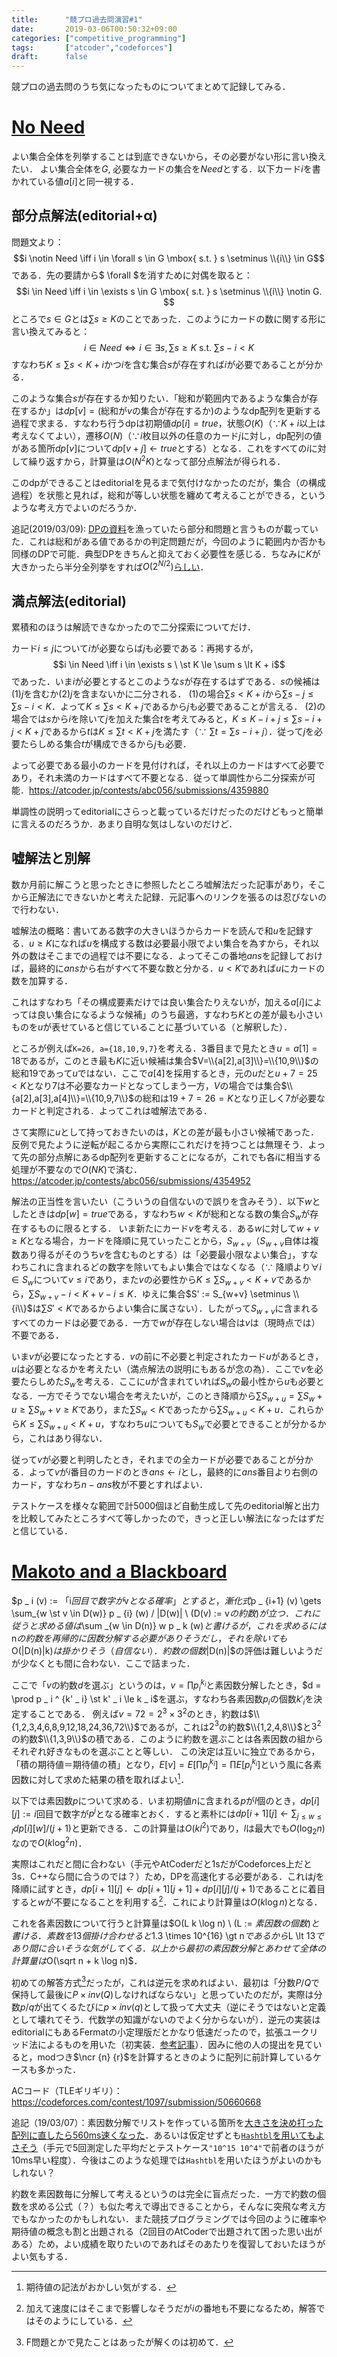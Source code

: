 ```yaml
---
title:      "競プロ過去問演習#1"
date:       2019-03-06T00:50:32+09:00
categories: ["competitive_programming"]
tags:       ["atcoder","codeforces"]
draft:      false
---
```


競プロの過去問のうち気になったものについてまとめて記録してみる．

<!--more-->

# [No Need](https://atcoder.jp/contests/abc056/tasks/arc070_b)

よい集合全体を列挙することは到底できないから，その必要がない形に言い換えたい．
よい集合全体を$G$, 必要なカードの集合を$Need$とする．以下カード$i$を書かれている値$a[i]$と同一視する．

## 部分点解法(editorial+α)

問題文より：
$$i \notin Need \iff i \in \forall s \in G \mbox{ s.t. } s \setminus \\{i\\} \in G$$
である．先の要請から$ \forall $を消すために対偶を取ると：
$$i \in Need \iff i \in \exists s \in G \mbox{ s.t. } s \setminus \\{i\\} \notin G. $$
ところで$s \in G$とは$\sum s \ge K$のことであった．このようにカードの数に関する形に言い換えてみると：
$$i \in Need \iff i \in \exists s, \sum s \ge K \mbox{ s.t. } \sum s - i \lt K$$
すなわち$K \le \sum s \lt K + i$かつ$i$を含む集合$s$が存在すれば$i$が必要であることが分かる．

このような集合$s$が存在するか知りたい．「総和が範囲内であるような集合が存在するか」は$dp[v] = ($総和が$v$の集合が存在するか$)$のようなdp配列を更新する過程で求まる．すなわち行うdpは初期値$dp[i] = true$，状態$O(K)$（$\because K+i$以上は考えなくてよい），遷移$O(N)$（$\because i$枚目以外の任意のカード$j$に対し，dp配列の値がある箇所$dp[v]$について$dp[v+j] \gets true$とする）となる．これをすべての$i$に対して繰り返すから，計算量は$O(N^2 K)$となって部分点解法が得られる．

このdpができることはeditorialを見るまで気付けなかったのだが，集合（の構成過程）を状態と見れば，総和が等しい状態を纏めて考えることができる，というような考え方でよいのだろうか．

追記(2019/03/09): [DPの資料](http://www.dais.is.tohoku.ac.jp/~shioura/teaching/ad09/ad09-08.pdf)を漁っていたら部分和問題と言うものが載っていた．これは総和がある値であるかの判定問題だが，今回のように範囲内か否かも同様のDPで可能．典型DPをきちんと抑えておく必要性を感じる．ちなみに$K$が大きかったら半分全列挙をすれば$O(2^{N/2})$[らしい](https://www.slideshare.net/wata_orz/ss-12131479)．

## 満点解法(editorial)

累積和のほうは解読できなかったので二分探索についてだけ．

カード$i \le j$について$i$が必要ならば$j$も必要である：再掲するが，
$$i \in Need \iff i \in \exists s \ \st K \le \sum s \lt K + i$$
であった．いま$i$が必要とするとこのような$s$が存在するはずである．$s$の候補は(1)$j$を含むか(2)$j$を含まないかに二分される．
(1)の場合$\sum s \lt K + i$から$\sum s - j \le \sum s - i \lt K$．よって$K \le \sum s \lt K + j$であるから$j$も必要であることが言える．
(2)の場合では$s$から$i$を除いて$j$を加えた集合$t$を考えてみると，$K \le K - i + j \le \sum s - i + j \lt K + j$であるから$t$は$K \le \sum t \lt K+j$を満たす（$\because$ $\sum t = \sum s - i + j$）．従って$j$を必要たらしめる集合$t$が構成できるから$j$も必要．

よって必要である最小のカードを見付ければ，それ以上のカードはすべて必要であり，それ未満のカードはすべて不要となる．従って単調性から二分探索が可能．https://atcoder.jp/contests/abc056/submissions/4359880

単調性の説明ってeditorialにさらっと載っているだけだったのだけどもっと簡単に言えるのだろうか．あまり自明な気はしないのだけど．

## 嘘解法と別解

数か月前に解こうと思ったときに参照したところ嘘解法だった記事があり，そこから正解法にできないかと考えた記録．元記事へのリンクを張るのは忍びないので行わない．

嘘解法の概略：書いてある数字の大きいほうからカードを読んで和$u$を記録する．$u \ge K$になれば$u$を構成する数は必要最小限でよい集合を為すから，それ以外の数はそこまでの過程では不要になる．よってそこの番地$ans$を記録しておけば，最終的に$ans$から右がすべて不要な数と分かる．$u \lt K$であれば$u$にカードの数を加算する．

これはすなわち「その構成要素だけでは良い集合たりえないが，加える$a[i]$によっては良い集合になるような候補」のうち最適，すなわち$K$との差が最も小さいものを$u$が表せていると信じていることに基づいている（と解釈した）．

ところが例えば`K=26, a={18,10,9,7}`を考える．3番目まで見たとき$u=a[1]=18$であるが，このとき最も$K$に近い候補は集合$V=\\{a[2],a[3]\\}=\\{10,9\\}$の総和$19$であって$u$ではない．ここで$a[4]$を採用するとき，元の$u$だと$u+7=25 \lt K$となり$7$は不必要なカードとなってしまう一方，$V$の場合では集合$\\{a[2],a[3],a[4]\\}=\\{10,9,7\\}$の総和は$19+7=26=K$となり正しく$7$が必要なカードと判定される．よってこれは嘘解法である．

さて実際に$u$として持っておきたいのは，$K$との差が最も小さい候補であった．反例で見たように逆転が起こるから実際にこれだけを持つことは無理そう．よって先の部分点解にあるdp配列を更新することになるが，これでも各$i$に相当する処理が不要なので$O(NK)$で済む．https://atcoder.jp/contests/abc056/submissions/4354952

解法の正当性を言いたい（こういうの自信ないので誤りを含みそう）．以下$w$としたときは$dp[w]=true$である，すなわち$w \lt K$が総和となる数の集合$S _w$が存在するものに限るとする．
いま新たにカード$v$を考える．ある$w$に対して$w+v \ge K$となる場合，カードを降順に見ていったことから，$S _{w+v}$（$S _{w+v}$自体は複数あり得るがそのうち$v$を含むものとする）は「必要最小限なよい集合」，すなわちこれに含まれるどの数字を除いてもよい集合ではなくなる（$\because$ 降順より$\forall i \in S_w$について$v \le i$であり，また$v$の必要性から$K \le \sum S _ {w+v} \lt K + v$であるから，$\sum S _ {w+v} - i \lt K + v - i \le K$．ゆえに集合$S' := S_{w+v} \setminus \\{i\\}$は$\sum S' \lt K$であるからよい集合に属さない）．したがって$S _{w+v}$に含まれるすべてのカードは必要である．一方で$w$が存在しない場合は$v$は（現時点では）不要である．

いま$v$が必要になったとする．$v$の前に不必要と判定されたカード$u$があるとき，$u$は必要となるかを考えたい（満点解法の説明にもあるが念の為）．ここで$v$を必要たらしめた$S_ w$を考える．ここに$u$が含まれていれば$S _ w$の最小性から$u$も必要となる．一方でそうでない場合を考えたいが，このとき降順から$\sum S_ {w+u} = \sum S_ w + u \ge \sum S_ w + v \ge K$であり，また$\sum S _ w \lt K$であったから$\sum S _ {w+u} \lt K + u$．これらから$K \le \sum S _ {w+u} \lt K + u$，すなわち$u$についても$S_ w$で必要とできることが分かるから，これはあり得ない．

従って$v$が必要と判明したとき，それまでの全カードが必要であることが分かる．よって$v$が$i$番目のカードのとき$ans \gets i$とし，最終的に$ans$番目より右側のカード，すなわち$n-ans$枚が不要とすればよい．

テストケースを様々な範囲で計5000個ほど自動生成して先のeditorial解と出力を比較してみたところすべて等しかったので，きっと正しい解法になったはずだと信じている．

# [Makoto and a Blackboard](https://codeforces.com/contest/1097/problem/D)

$p _ i (v) := $「$i$回目で数字が$v$となる確率」とすると，漸化式$p _ {i+1} (v) \gets \sum_{w \st v \in D(w)} p _ {i}  (w) / |D(w)| \ (D(v) := v$の約数$)$が立つ．これに従うと求める値は$\sum _{w \in D(n)} w p _ k (w)$と書けるが，これを求めるには$n$の約数を再帰的に因数分解する必要がありそうだし，それを除いても$O(|D(n)|k)$は掛かりそう（自信ない）．約数の個数$|D(n)|$の評価は難しいようだが少なくとも間に合わない．ここで詰まった．

ここで「$v$の約数$d$を選ぶ」というのは，$v= \prod p _ i ^ {k _ i}$と素因数分解したとき，$d = \prod p _ i ^ {k' _ i} \st k' _ i \le k _ i$を選ぶ，すなわち各素因数$p _ i$の個数$k' _ i$を決定することである．
例えば$v=72=2^3 \times 3^2$のとき，約数は$\\{1,2,3,4,6,8,9,12,18,24,36,72\\}$であるが，これは$2^3$の約数$\\{1,2,4,8\\}$と$3^2$の約数$\\{1,3,9\\}$の積である．このように約数を選ぶことは各素因数の組からそれぞれ好きなものを選ぶことと等しい．
この決定は互いに独立であるから，「積の期待値＝期待値の積」となり，$E[v]=E[\prod p _ i ^ {k _ i}] = \prod E[p _ i ^ {k _ i}]$という風に各素因数に対して求めた結果の積を取ればよい[^maab]．

[^maab]: 期待値の記法がおかしい気がする．

以下では素因数$p$について求める．いま初期値$n$に含まれる$p$が$l$個のとき，$dp[i][j] := i$回目で数字が$p^j$となる確率とおく．すると素朴には$dp[i+1][j] \gets \sum_{j \le w \le l} dp[i][w]/(j+1)$と更新できる．この計算量は$O(kl^2)$であり，$l$は最大でも$O(\log_2 n)$なので$O(k \log ^2 n)$．

実際はこれだと間に合わない（手元やAtCoderだと1sだがCodeforces上だと3s．C++なら間に合うのでは？）ため，DPを高速化する必要がある．これは$j$を降順に試すとき，$dp[i+1][j] \gets dp[i+1][j+1]+dp[i][j]/(j+1)$であることに着目すると$w$が不要になることを利用する[^maab2]．これにより計算量は$O(k \log n)$となる．

[^maab2]: 加えて速度にはそこまで影響しなそうだが$i$の番地も不要になるため，解答ではそのようにしている．

これを各素因数について行うと計算量は$O(L k \log n) \ (L := $素因数の個数$)$と書ける．素数を13個掛け合わせると$1.3 \times 10^{16} \gt n$であるから$L \lt 13$であり間に合いそうな気がしてくる．以上から最初の素因数分解とあわせて全体の計算量は$O(\sqrt n + k \log n)$．

初めての解答方式[^maab3]だったが，これは逆元を求めればよい．最初は「分数$P/Q$で保持して最後に$P \times inv(Q)$しなければならない」と思っていたのだが，実際は分数$p/q$が出てくるたびに$p \times inv(q)$として扱って大丈夫（逆にそうではないと定義として壊れてそう．代数学の知識がないのでよく分からないが）．逆元の実装はeditorialにもあるFermatの小定理版だとかなり低速だったので，拡張ユークリッド法によるものを用いた（初実装．[参考記事](https://qiita.com/drken/items/b97ff231e43bce50199a)）．因みに他の人の提出を見ていると，modつき$\ncr {n} {r}$を計算するときのように配列に前計算しているケースも多かった．

<!-- $v ^ {md - 2} \ (md := 10^9+7)$ -->

[^maab3]: F問題とかで見たことはあったが解くのは初めて．

ACコード（TLEギリギリ）：https://codeforces.com/contest/1097/submission/50660668

追記（19/03/07）：素因数分解でリストを作っている箇所を[大きさを決め打った配列に直したら560ms速くなった](https://codeforces.com/contest/1097/submission/50878640)．あるいは仮定せずとも[`Hashtbl`を用いてもよさそう](https://codeforces.com/contest/1097/submission/50885557)（手元で5回測定した平均だとテストケース`"10^15 10^4"`で前者のほうが10ms早い程度）．今後はこのような処理では`Hashtbl`を用いたほうがよいのかもしれない？



約数を素因数毎に分解して考えるというのは完全に盲点だった．一方で約数の個数を求める公式（？）も似た考えで導出できることから，そんなに突飛な考え方でもなかったのかもしれない．また競技プログラミングでは今回のように確率や期待値の概念も割と出題される（2回目のAtCoderで出題されて困った思い出がある）ため，よい成績を取りたいのであればそのあたりを復習しておいたほうがよい気もする．

